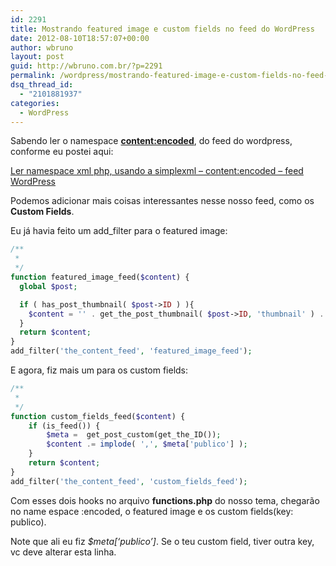 ```yaml
---
id: 2291
title: Mostrando featured image e custom fields no feed do WordPress
date: 2012-08-10T18:57:07+00:00
author: wbruno
layout: post
guid: http://wbruno.com.br/?p=2291
permalink: /wordpress/mostrando-featured-image-e-custom-fields-no-feed-do-wordpress/
dsq_thread_id:
  - "2101881937"
categories:
  - WordPress
---
```

Sabendo ler o namespace **<content:encoded>**, do feed do wordpress, conforme eu postei aqui:

[Ler namespace xml php, usando a simplexml – content:encoded – feed WordPress](https://wbruno.com.br/wordpress/ler-namespace-xml-php-usando-a-simplexml/ "Ler namespace xml php, usando a simplexml – content:encoded – feed WordPress")

Podemos adicionar mais coisas interessantes nesse nosso feed, como os **Custom Fields**.

<!--more-->



Eu já havia feito um add_filter para o featured image:

``` php
/**
 *
 */
function featured_image_feed($content) {
  global $post;

  if ( has_post_thumbnail( $post->ID ) ){
    $content = '' . get_the_post_thumbnail( $post->ID, 'thumbnail' ) . '' . $content;
  }
  return $content;
}
add_filter('the_content_feed', 'featured_image_feed');
```

E agora, fiz mais um para os custom fields:

``` php
/**
 *
 */
function custom_fields_feed($content) {
    if (is_feed()) {
        $meta =  get_post_custom(get_the_ID());
        $content .= implode( ',', $meta['publico'] );
    }
    return $content;
}
add_filter('the_content_feed', 'custom_fields_feed');
```

Com esses dois hooks no arquivo **functions.php** do nosso tema, chegarão no name espace :encoded, o featured image e os custom fields(key: publico).

Note que ali eu fiz <var>$meta[&#8216;publico&#8217;]</var>. Se o teu custom field, tiver outra key, vc deve alterar esta linha.
